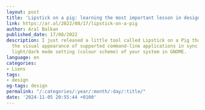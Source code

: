 ```yaml
---
layout: post
title: 'Lipstick on a pig: learning the most important lesson in design'
link: https://ar.al/2022/08/17/lipstick-on-a-pig
author: Aral Balkan
published_date: 17/08/2022
description: I just released a little tool called Lipstick on a Pig that helps keep
  the visual appearance of supported command-line applications in sync with the current
  light/dark mode setting (colour scheme) of your system in GNOME.
language: en
categories:
- Liens
tags:
- design
og-tags: design
permalink: "/:categories/:year/:month/:day/:title/"
date: '2024-11-05 20:55:44 +0100'
---
```

